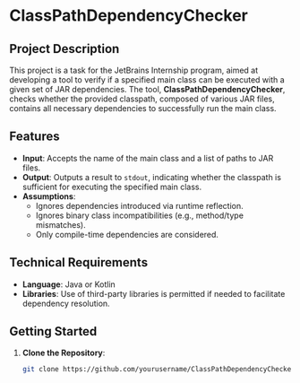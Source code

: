 # ClassPathDependencyChecker

## Project Description
This project is a task for the JetBrains Internship program, aimed at developing a tool to verify if a specified main class can be executed with a given set of JAR dependencies. The tool, **ClassPathDependencyChecker**, checks whether the provided classpath, composed of various JAR files, contains all necessary dependencies to successfully run the main class.

## Features
- **Input**: Accepts the name of the main class and a list of paths to JAR files.
- **Output**: Outputs a result to `stdout`, indicating whether the classpath is sufficient for executing the specified main class.
- **Assumptions**:
  - Ignores dependencies introduced via runtime reflection.
  - Ignores binary class incompatibilities (e.g., method/type mismatches).
  - Only compile-time dependencies are considered.

## Technical Requirements
- **Language**: Java or Kotlin
- **Libraries**: Use of third-party libraries is permitted if needed to facilitate dependency resolution.

## Getting Started
1. **Clone the Repository**:
   ```bash
   git clone https://github.com/yourusername/ClassPathDependencyChecker.git
